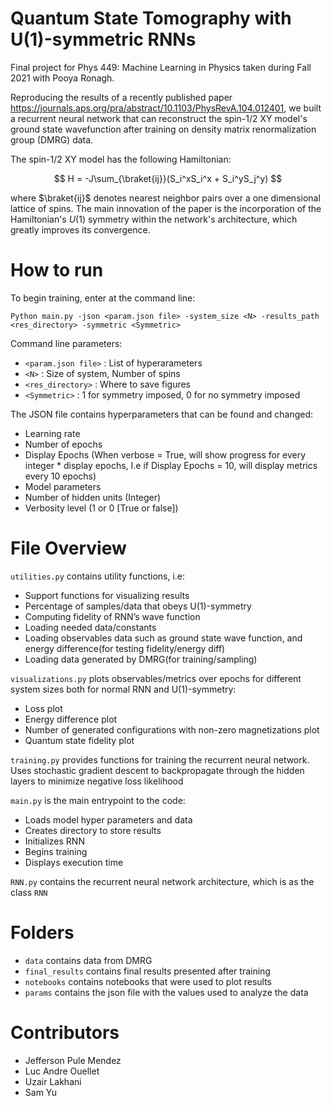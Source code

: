 # Quantum State Tomography with U(1)-symmetric RNNs

Final project for Phys 449: Machine Learning in Physics taken during Fall 2021 with Pooya Ronagh.

Reproducing the results of a recently published paper https://journals.aps.org/pra/abstract/10.1103/PhysRevA.104.012401, we built a recurrent neural network that can reconstruct the spin-1/2 XY model's ground state wavefunction after training on density matrix renormalization group (DMRG) data.

The spin-1/2 XY model has the following Hamiltonian:

$$
  H = -J\sum_{\braket{ij}}(S_i^xS_i^x + S_i^yS_j^y)
$$

where $\braket{ij}$ denotes nearest neighbor pairs over a one dimensional lattice of spins. The main innovation of the paper is the incorporation of the Hamiltonian's $U(1)$ symmetry within the network's architecture, which greatly improves its convergence.

# How to run

To begin training, enter at the command line:

```
Python main.py -json <param.json file> -system_size <N> -results_path <res_directory> -symmetric <Symmetric>
```

Command line parameters:

- `<param.json file>` : List of hyperarameters
- `<N>` : Size of system, Number of spins
- `<res_directory>` : Where to save figures 
- `<Symmetric>` : 1 for symmetry imposed, 0 for no symmetry imposed

The JSON file contains hyperparameters that can be found and changed:

- Learning rate
- Number of epochs
- Display Epochs (When verbose = True, will show progress for every integer * display epochs, I.e if Display Epochs = 10, will display metrics every 10 epochs)
- Model parameters
- Number of hidden units (Integer)
- Verbosity level (1 or 0 [True or false])

# File Overview

`utilities.py` contains utility functions, i.e:
  - Support functions for visualizing results
  - Percentage of samples/data that obeys U(1)-symmetry
  - Computing fidelity of RNN’s wave function
  - Loading needed data/constants
  - Loading observables data such as ground state wave function, and energy difference(for testing fidelity/energy diff)
  - Loading data generated by DMRG(for training/sampling)


`visualizations.py` plots observables/metrics over epochs for different system sizes both for normal RNN and U(1)-symmetry:
  - Loss plot
  - Energy difference plot
  - Number of generated configurations with non-zero magnetizations plot
  - Quantum state fidelity plot

`training.py` provides functions for training the recurrent neural network. Uses stochastic gradient descent to backpropagate through the hidden layers to minimize negative loss likelihood

`main.py` is the main entrypoint to the code:
  - Loads model hyper parameters and data
  - Creates directory to store results
  - Initializes RNN
  - Begins training
  - Displays execution time
  
`RNN.py` contains the recurrent neural network architecture, which is as the class `RNN`

# Folders
- `data` contains data from DMRG 
- `final_results` contains final results presented after training
- `notebooks` contains notebooks that were used to plot results
- `params` contains the json file with the values used to analyze the data

# Contributors
- Jefferson Pule Mendez
- Luc Andre Ouellet
- Uzair Lakhani
- Sam Yu

